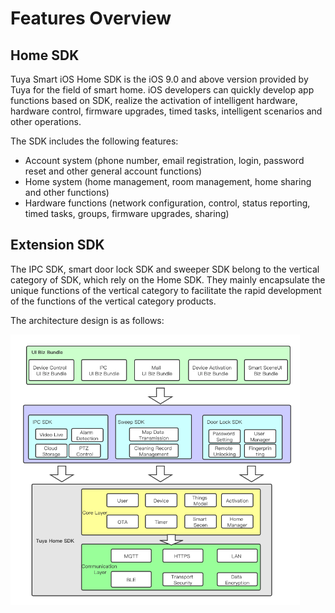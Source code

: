 # Features Overview


## Home SDK

Tuya Smart iOS Home SDK is the iOS 9.0 and above version provided by Tuya for the field of smart home. iOS developers can quickly develop app functions based on SDK, realize the activation of intelligent hardware, hardware control, firmware upgrades, timed tasks, intelligent scenarios and other operations.

The SDK includes the following features:

- Account system (phone number, email registration, login, password reset and other general account functions)
- Home system (home management, room management, home sharing and other functions)
- Hardware functions (network configuration, control, status reporting, timed tasks, groups, firmware upgrades, sharing)

## Extension SDK

The IPC SDK, smart door lock SDK and sweeper SDK belong to the vertical category of SDK, which rely on the Home SDK. They mainly encapsulate the unique functions of the vertical category to facilitate the rapid development of the functions of the vertical category products.

The architecture design is as follows:

<img src="./resource/images/Integrated.png" alt="Architecture" style="zoom:60%;" />
